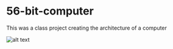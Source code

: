 # 56-bit-computer
This was a  class project creating the architecture of a computer 

![alt text](https://github.com/VishielOutar/56-bit-computer-images/common.png)
